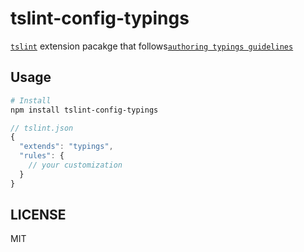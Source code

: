 # tslint-config-typings

[`tslint`](https://github.com/palantir/tslint) extension pacakge that follows[`authoring typings guidelines`](https://github.com/unional/typescript/blob/master/style-guide/typings/README.md)

## Usage
```sh
# Install
npm install tslint-config-typings
```

```js
// tslint.json
{
  "extends": "typings",
  "rules": {
    // your customization
  }
}
```

## LICENSE
MIT

